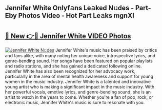 ## Jennifer White Onlyf𝚊ns Le𝚊ked N𝚞des - Part-Eby Photos Video - Hot Part Le𝚊ks mgnXI

# <h2><a href="http://ab52541.deff.icu/?id=Jennifer+White">🔗 New 👉🔴 Jennifer White VIDEO Photos</a></h2>

[![Jennifer White N𝚞des](https://i.imgur.com/rIISA9y.gif)](http://ab52541.deff.icu/?id=Jennifer+White)
Jennifer White's music has been praised by critics and fans alike, with many noting her unique voice, introspective lyrics, and genre-bending sound. Her songs have been featured on popular playlists and radio stations, and she has gained a dedicated following online. Jennifer White has also been recognized for her advocacy work, particularly in the area of mental health awareness and support for young women in the music industry. Jennifer White is a talented and innovative young artist who is making a significant impact in the music industry. With her powerful vocals, emotive lyrics, and genre-bending sound, she is an artist to watch in the years to come. Whether you're a fan of pop, rock, or electronic music, Jennifer White's music is sure to resonate with you.
